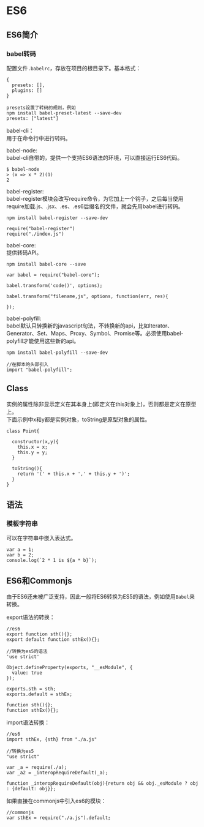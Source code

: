 # ES6
## ES6简介
### babel转码
配置文件`.babelrc`，存放在项目的根目录下。基本格式：  
```
{
  presets: [],
  plugins: []
}

presets设置了转码的规则，例如
npm install babel-preset-latest --save-dev
presets: ["latest"]
```

babel-cli：  
用于在命令行中进行转码。

babel-node:  
babel-cli自带的，提供一个支持ES6语法的环境，可以直接运行ES6代码。  
```
$ babel-node
> (x => x * 2)(1)
2
```

babel-register:  
babel-register模块会改写require命令，为它加上一个钩子，之后每当使用require加载.js、.jsx、.es、.es6后缀名的文件，就会先用babel进行转码。  
```
npm install babel-register --save-dev

require("babel-register")
require("./index.js")
```

babel-core:  
提供转码API。  
```
npm install babel-core --save

var babel = require("babel-core");

babel.transform('code()', options);

babel.transform("filename,js", options, function(err, res){

});
```

babel-polyfill:  
babel默认只转换新的javascript句法，不转换新的api，比如Iterator、Generator、Set、Maps、Proxy、Symbol、Promise等。必须使用babel-polyfill才能使用这些新的api。  
```
npm install babel-polyfill --save-dev

//在脚本的头部引入
import "babel-polyfill";
```

## Class
实例的属性除非显示定义在其本身上(即定义在this对象上)，否则都是定义在原型上。  
下面示例中x和y都是实例对象，toString是原型对象的属性。  
```
class Point{
  
  constructor(x,y){
    this.x = x;
    this.y = y;
  }

  toString(){
    return '(' + this.x + ',' + this.y + ')';
  }
}
```

## 语法
### 模板字符串
可以在字符串中嵌入表达式。  
```
var a = 1;
var b = 2;
console.log(`2 * 1 is ${a * b}`);
```

## ES6和Commonjs
由于ES6还未被广泛支持，因此一般将ES6转换为ES5的语法，例如使用`Babel`来转换。  

export语法的转换：  
```
//es6
export function sth(){};
export default function sthEx(){};

//转换为es5的语法
'use strict'

Object.defineProperty(exports, "__esModule", {
  value: true
});

exports.sth = sth;
exports.default = sthEx;

function sth(){};
function sthEx(){};

```

import语法转换：  
```
//es6
import sthEx, {sth} from "./a.js"

//转换为es5
"use strict"

var _a = require(./a);
var _a2 = _interopRequireDefault(_a);

function _interopRequireDefault(obj){return obj && obj._esModule ? obj : {default: obj}};

```

如果直接在commonjs中引入es6的模块：  
```
//commonjs
var sthEx = require("./a.js").default;

```



